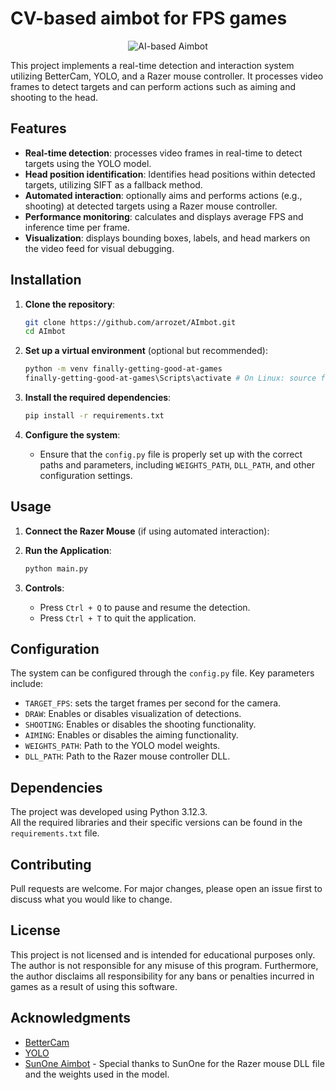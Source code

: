# CV-based aimbot for FPS games 

<p align="center">
  <img src="https://raw.githubusercontent.com/arrozet/AImbot/main/!aux/presentation/images/gif/cs2-big.gif" alt="AI-based Aimbot">
</p>

This project implements a real-time detection and interaction system utilizing BetterCam, YOLO, and a Razer mouse controller. It processes video frames to detect targets and can perform actions such as aiming and shooting to the head.

## Features

- **Real-time detection**: processes video frames in real-time to detect targets using the YOLO model.
- **Head position identification**: Identifies head positions within detected targets, utilizing SIFT as a fallback method.
- **Automated interaction**: optionally aims and performs actions (e.g., shooting) at detected targets using a Razer mouse controller.
- **Performance monitoring**: calculates and displays average FPS and inference time per frame.
- **Visualization**: displays bounding boxes, labels, and head markers on the video feed for visual debugging.

## Installation

1. **Clone the repository**:

   ```bash
   git clone https://github.com/arrozet/AImbot.git
   cd AImbot
   ```

2. **Set up a virtual environment** (optional but recommended):

   ```bash
   python -m venv finally-getting-good-at-games
   finally-getting-good-at-games\Scripts\activate # On Linux: source finally-getting-good-at-games/bin/activate
   ```

3. **Install the required dependencies**:

   ```bash
   pip install -r requirements.txt
   ```

4. **Configure the system**:

   - Ensure that the `config.py` file is properly set up with the correct paths and parameters, including `WEIGHTS_PATH`, `DLL_PATH`, and other configuration settings.

## Usage

1. **Connect the Razer Mouse** (if using automated interaction):

2. **Run the Application**:

   ```bash
   python main.py
   ```

3. **Controls**:

   - Press `Ctrl + Q` to pause and resume the detection.
   - Press `Ctrl + T` to quit the application.

## Configuration

The system can be configured through the `config.py` file. Key parameters include:

- `TARGET_FPS`: sets the target frames per second for the camera.
- `DRAW`: Enables or disables visualization of detections.
- `SHOOTING`: Enables or disables the shooting functionality.
- `AIMING`: Enables or disables the aiming functionality.
- `WEIGHTS_PATH`: Path to the YOLO model weights.
- `DLL_PATH`: Path to the Razer mouse controller DLL.

## Dependencies

The project was developed using Python 3.12.3.  
All the required libraries and their specific versions can be found in the `requirements.txt` file.

## Contributing

Pull requests are welcome. For major changes, please open an issue first to discuss what you would like to change.

## License

This project is not licensed and is intended for educational purposes only.  
The author is not responsible for any misuse of this program. Furthermore, the author disclaims all responsibility for any bans or penalties incurred in games as a result of using this software.

## Acknowledgments

- [BetterCam](https://github.com/RootKit-Org/BetterCam)  
- [YOLO](https://github.com/ultralytics/ultralytics)  
- [SunOne Aimbot](https://github.com/SunOner/sunone_aimbot) - Special thanks to SunOne for the Razer mouse DLL file and the weights used in the model.

